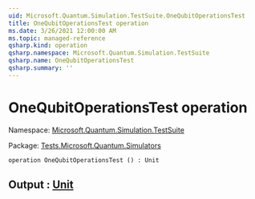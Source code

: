```yaml
---
uid: Microsoft.Quantum.Simulation.TestSuite.OneQubitOperationsTest
title: OneQubitOperationsTest operation
ms.date: 3/26/2021 12:00:00 AM
ms.topic: managed-reference
qsharp.kind: operation
qsharp.namespace: Microsoft.Quantum.Simulation.TestSuite
qsharp.name: OneQubitOperationsTest
qsharp.summary: ''
---
```


# OneQubitOperationsTest operation

Namespace: [Microsoft.Quantum.Simulation.TestSuite](xref:Microsoft.Quantum.Simulation.TestSuite)

Package: [Tests.Microsoft.Quantum.Simulators](https://nuget.org/packages/Tests.Microsoft.Quantum.Simulators)




```qsharp
operation OneQubitOperationsTest () : Unit
```


## Output : [Unit](xref:microsoft.quantum.lang-ref.unit)

